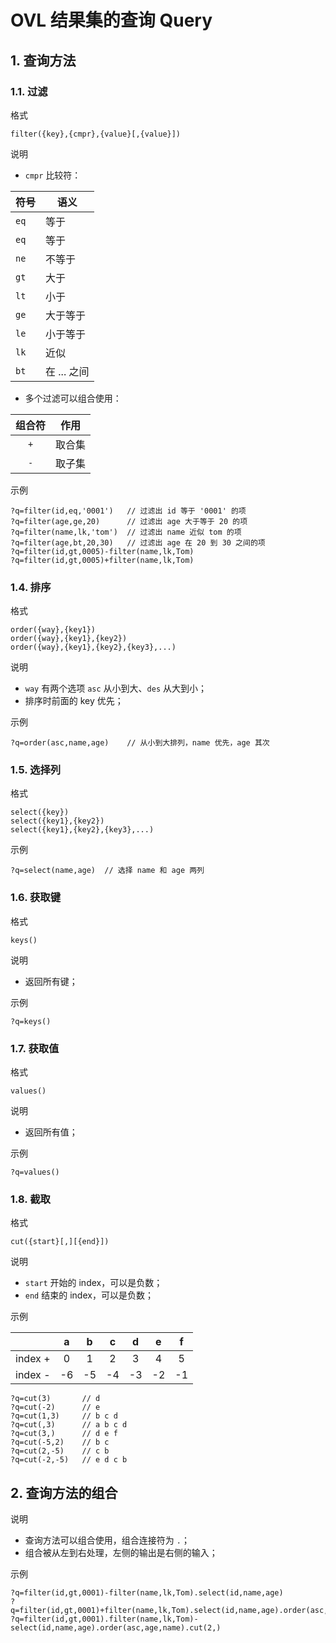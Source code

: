 # OVL 结果集的查询 Query

## 1. 查询方法

### 1.1. 过滤

<kbd>格式</kbd>

```
filter({key},{cmpr},{value}[,{value}])
```

<kbd>说明</kbd>

- `cmpr` 比较符：

| 符号 | 语义        |
| ---- | ----------- |
| `eq` | 等于        |
| `eq` | 等于        |
| `ne` | 不等于      |
| `gt` | 大于        |
| `lt` | 小于        |
| `ge` | 大于等于    |
| `le` | 小于等于    |
| `lk` | 近似        |
| `bt` | 在 ... 之间 |

- 多个过滤可以组合使用：

| 组合符 | 作用   | 
| :----: | ------ | 
|  `+`   | 取合集 | 
|  `-`   | 取子集 | 

<kbd>示例</kbd>

```
?q=filter(id,eq,'0001')   // 过滤出 id 等于 '0001' 的项
?q=filter(age,ge,20)      // 过滤出 age 大于等于 20 的项
?q=filter(name,lk,'tom')  // 过滤出 name 近似 tom 的项
?q=filter(age,bt,20,30)   // 过滤出 age 在 20 到 30 之间的项
?q=filter(id,gt,0005)-filter(name,lk,Tom)
?q=filter(id,gt,0005)+filter(name,lk,Tom)
```

<!--

### 1.2. 搜索

<kbd>格式</kbd>

```
search({key},{keyword})
search({key},{keyword1},{keyword2})
search({key},{keyword1},{keyword2},{keyword3},...)
```

<kbd>说明</kbd>

- 关键词之间为“或”的关系；

<kbd>示例</kbd>

```
?q=search(name,Tom,Jarry)   // 搜索 name 中包含 Tom 或 Jerry 的项
```
-->

<!--
### 1.3. 去除

<kbd>格式</kbd>

```
except({key},{keyword})
except({key},{keyword1},{keyword2})
except({key},{keyword1},{keyword2},{keyword3},...)
```

<kbd>说明</kbd>

- 关键词之间为“或”的关系；

<kbd>示例</kbd>

```
?q=except(name,Tom,Jarry)   // 去除 name 中包含 Tom 或 Jerry 的项
```
-->

### 1.4. 排序

<kbd>格式</kbd>

```
order({way},{key1})
order({way},{key1},{key2})
order({way},{key1},{key2},{key3},...)
```

<kbd>说明</kbd>

- `way` 有两个选项 `asc` 从小到大、`des` 从大到小；
- 排序时前面的 key 优先；

<kbd>示例</kbd>

```
?q=order(asc,name,age)    // 从小到大排列，name 优先，age 其次
```

### 1.5. 选择列

<kbd>格式</kbd>

```
select({key})
select({key1},{key2})
select({key1},{key2},{key3},...)
```

<kbd>示例</kbd>

```
?q=select(name,age)  // 选择 name 和 age 两列
```

### 1.6. 获取键

<kbd>格式</kbd>

```
keys()
```

<kbd>说明</kbd>

- 返回所有键；

<kbd>示例</kbd>

```
?q=keys()
```

### 1.7. 获取值

<kbd>格式</kbd>

```
values()
```

<kbd>说明</kbd>

- 返回所有值；

<kbd>示例</kbd>

```
?q=values()
```

### 1.8. 截取

<kbd>格式</kbd>

```
cut({start}[,][{end}])
```

<kbd>说明</kbd>

- `start` 开始的 index，可以是负数；
- `end` 结束的 index，可以是负数；

<kbd>示例</kbd>

|         |  a  |  b  |  c  |  d  |  e  |  f  |
| :-----: | :-: | :-: | :-: | :-: | :-: | :-: |
| index + |  0  |  1  |  2  |  3  |  4  |  5  |
| index - | -6  | -5  | -4  | -3  | -2  | -1  |

```
?q=cut(3)       // d
?q=cut(-2)      // e
?q=cut(1,3)     // b c d
?q=cut(,3)      // a b c d
?q=cut(3,)      // d e f
?q=cut(-5,2)    // b c
?q=cut(2,-5)    // c b
?q=cut(-2,-5)   // e d c b
```

## 2. 查询方法的组合

<kbd>说明</kbd>

- 查询方法可以组合使用，组合连接符为 `.`；
- 组合被从左到右处理，左侧的输出是右侧的输入；

<kbd>示例</kbd>

```
?q=filter(id,gt,0001)-filter(name,lk,Tom).select(id,name,age)
?q=filter(id,gt,0001)+filter(name,lk,Tom).select(id,name,age).order(asc,age,name)
?q=filter(id,gt,0001).filter(name,lk,Tom)-select(id,name,age).order(asc,age,name).cut(2,)
```
